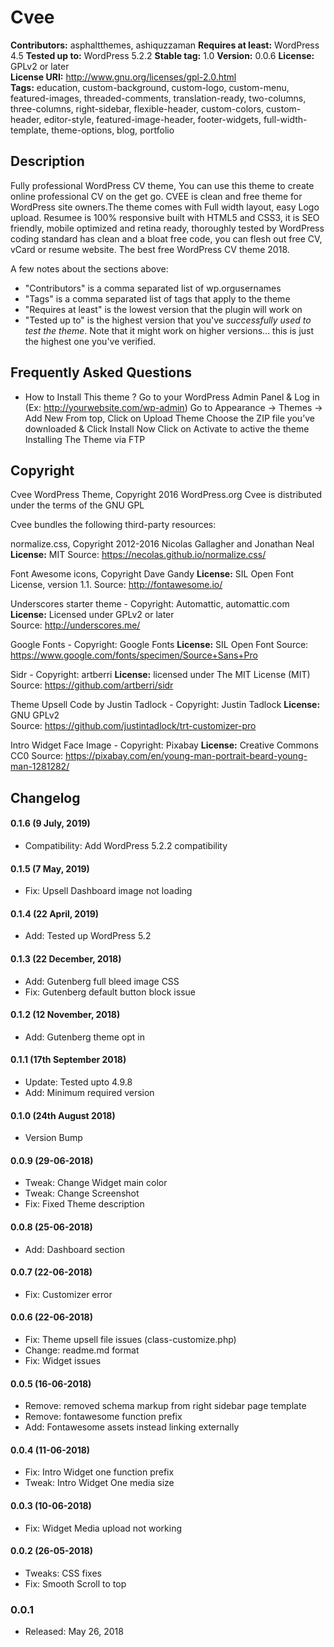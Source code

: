 # Cvee 

**Contributors:** asphaltthemes, ashiquzzaman
**Requires at least:** WordPress 4.5
**Tested up to:** WordPress 5.2.2
**Stable tag:** 1.0
**Version:** 0.0.6 
**License:** GPLv2 or later  
**License URI:** http://www.gnu.org/licenses/gpl-2.0.html  
**Tags:** education, custom-background, custom-logo, custom-menu, featured-images, threaded-comments, translation-ready, two-columns, three-columns, right-sidebar, flexible-header, custom-colors, custom-header, editor-style, featured-image-header, footer-widgets, full-width-template, theme-options, blog, portfolio



## Description

Fully professional WordPress CV theme, You can use this theme to create online professional CV on the get go. CVEE is  clean and free theme for WordPress site owners.The theme comes with Full width layout, easy Logo upload. Resumee is 100% responsive built with HTML5 and CSS3, it is SEO friendly, mobile optimized and retina ready, thoroughly tested by WordPress coding standard has clean and a bloat free code, you can flesh out free CV, vCard or resume website. The best free WordPress CV theme 2018.
 
 
A few notes about the sections above:
 
*   "Contributors" is a comma separated list of wp.orgusernames
*   "Tags" is a comma separated list of tags that apply to the theme
*   "Requires at least" is the lowest version that the plugin will work on
*   "Tested up to" is the highest version that you've *successfully used to test the theme*. Note that it might work on
higher versions... this is just the highest one you've verified.


## Frequently Asked Questions

* How to Install This theme ?
Go to your WordPress Admin Panel & Log in (Ex: http://yourwebsite.com/wp-admin)
Go to Appearance -> Themes -> Add New
From top, Click on Upload Theme
Choose the ZIP file you’ve downloaded & Click Install Now
Click on Activate to active the theme
Installing The Theme via FTP


## Copyright

Cvee WordPress Theme, Copyright 2016 WordPress.org
Cvee is distributed under the terms of the GNU GPL

Cvee  bundles the following third-party resources:

normalize.css, Copyright 2012-2016 Nicolas Gallagher and Jonathan Neal
**License:** MIT
Source: https://necolas.github.io/normalize.css/

Font Awesome icons, Copyright Dave Gandy
**License:** SIL Open Font License, version 1.1.
Source: http://fontawesome.io/

Underscores starter theme -  Copyright: Automattic, automattic.com 
**License:** Licensed under GPLv2 or later  
Source: http://underscores.me/

Google Fonts  -  Copyright: Google Fonts 
**License:** SIL Open Font 
Source: https://www.google.com/fonts/specimen/Source+Sans+Pro

Sidr  -  Copyright: artberri
**License:** licensed under The MIT License (MIT)
Source: https://github.com/artberri/sidr

Theme Upsell Code by Justin Tadlock  -  Copyright: Justin Tadlock
**License:** GNU GPLv2  
Source: https://github.com/justintadlock/trt-customizer-pro

Intro Widget Face Image  -  Copyright: Pixabay
**License:**  Creative Commons CC0
Source: https://pixabay.com/en/young-man-portrait-beard-young-man-1281282/



## Changelog


#### 0.1.6 (9 July, 2019)
* Compatibility: Add WordPress 5.2.2 compatibility


#### 0.1.5 (7 May, 2019)
* Fix: Upsell Dashboard image not loading


#### 0.1.4 (22 April, 2019)
* Add: Tested up WordPress 5.2


#### 0.1.3 (22 December, 2018)
* Add: Gutenberg full bleed image CSS
* Fix: Gutenberg default button block issue


#### 0.1.2 (12 November, 2018)
* Add: Gutenberg theme opt in


#### 0.1.1 (17th September 2018)
* Update: Tested upto 4.9.8
* Add: Minimum required version



#### 0.1.0 (24th August 2018)
* Version Bump



#### 0.0.9 (29-06-2018)
* Tweak: Change Widget main color
* Tweak: Change Screenshot
* Fix: Fixed Theme description


#### 0.0.8 (25-06-2018)
* Add: Dashboard section


#### 0.0.7 (22-06-2018)
* Fix: Customizer error



#### 0.0.6 (22-06-2018)
* Fix: Theme upsell file issues (class-customize.php)
* Change: readme.md format
* Fix: Widget issues


#### 0.0.5 (16-06-2018)
* Remove: removed schema markup from right sidebar page template
* Remove: fontawesome function prefix
* Add: Fontawesome assets instead linking externally


#### 0.0.4 (11-06-2018)
* Fix: Intro Widget one function prefix
* Tweak: Intro Widget One media size 


#### 0.0.3 (10-06-2018)
* Fix: Widget Media upload not working


#### 0.0.2 (26-05-2018)
* Tweaks: CSS fixes
* Fix: Smooth Scroll to top


### 0.0.1
* Released: May 26, 2018
